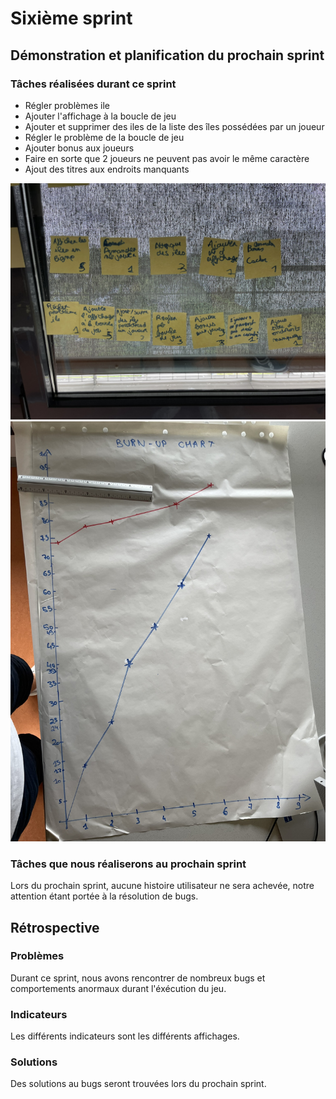 
# Sixième sprint

## Démonstration et planification du prochain sprint

### Tâches réalisées durant ce sprint

- Régler problèmes ile
- Ajouter l'affichage à la boucle de jeu
- Ajouter et supprimer des iles de la liste des îles possédées par un joueur
- Régler le problème de la boucle de jeu
- Ajouter bonus aux joueurs
- Faire en sorte que 2 joueurs ne peuvent pas avoir le même caractère
- Ajout des titres aux endroits manquants

![](./taskDone.JPEG)
![](./burnUpChart.JPEG)

### Tâches que nous réaliserons au prochain sprint

Lors du prochain sprint, aucune histoire utilisateur ne sera achevée, notre attention étant portée à la résolution de bugs.

## Rétrospective 

### Problèmes

Durant ce sprint, nous avons rencontrer de nombreux bugs et comportements anormaux durant l'éxécution du jeu.

### Indicateurs 

Les différents indicateurs sont les différents affichages.

### Solutions

Des solutions au bugs seront trouvées lors du prochain sprint.  